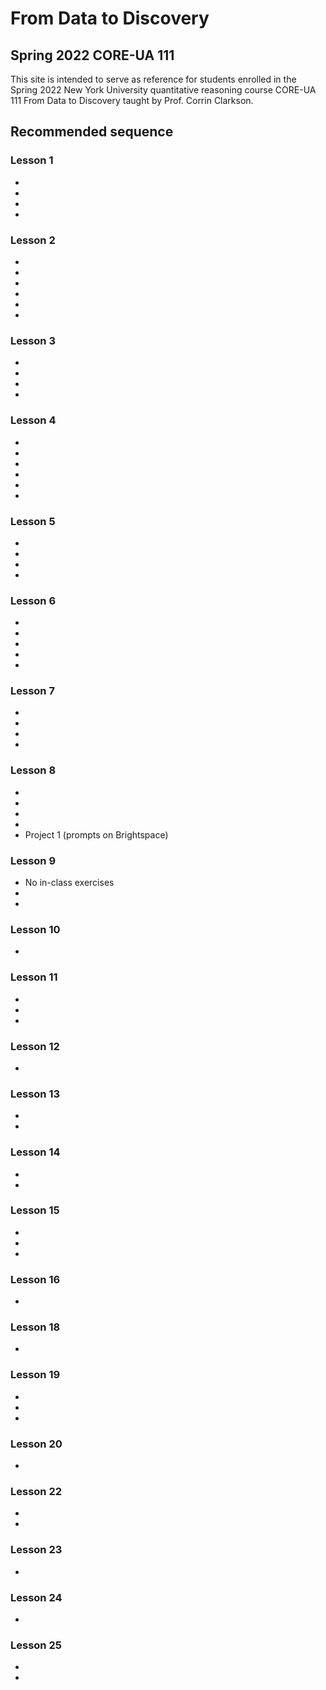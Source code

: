 # From Data to Discovery 
## Spring 2022 CORE-UA 111

This site is intended to serve as reference for students enrolled in the Spring 2022 New York University quantitative reasoning course CORE-UA 111 From Data to Discovery taught by Prof. Corrin Clarkson.





## Recommended sequence


### Lesson 1
- [](r_basics)
- [](r_basics:arithmetic)
- [](in-class_exercises:lesson01)
- [](homework00)


### Lesson 2
- [](base_r:variables)
- [](base_r:data_types) 
- [](base_r:vectors) 
- [](vectors_computing)
- [](in-class_exercises:lesson02)
- [](homework01)


### Lesson 3
- [](r_basics:numerical_vectors:functions)
- [](loading)
- [](frames)
- [](in-class_exercises:lesson03)


### Lesson 4
- [](dplyr)
- [](arrange)
- [](piping)
- [](in-class_exercises:lesson04)
- [](lab01)
- [](homework02)


### Lesson 5
- [](loading:from_file)
- [](select)
- [](filter)
- [](in-class_exercises:lesson05)


### Lesson 6
- [](summarize)
- [](ggplot:bar_charts)
- [](in-class_exercises:lesson06)
- [](lab02)
- [](homework03)


### Lesson 7
- [](pretty_plots:labels)
- [](pretty_plots:themes)
- [](ggplot:scatter_plots)
- [](in-class_exercises:lesson07)


### Lesson 8
- [](ggplot:histograms)
- [](pretty_plots:colors)
- [](in-class_exercises:lesson08)
- [](lab03)
- Project 1 (prompts on Brightspace)


### Lesson 9
- No in-class exercises
- [](lab04)
- [](homework04)


### Lesson 10
- [](lesson10)


### Lesson 11
- [](lesson11)
- [](lab05)
- [](homework05)


### Lesson 12
- [](lesson12)


### Lesson 13
- [](lesson13)
- [](lab06)


### Lesson 14
- [](classifier)
- [](lesson14)


### Lesson 15
- [](lesson15)
- [](lab07)
- [](homework06)


### Lesson 16
- [](lesson16)


### Lesson 18
- [](lesson18)


### Lesson 19
- [](lesson19)
- [](lab09)
- [](homework07)


### Lesson 20
- [](lab10)


### Lesson 22
- [](lesson22)
- [](lab11)


### Lesson 23
- [](homework08)


### Lesson 24
- [](lab12)


### Lesson 25
- [](pvalue)
- [](lesson25)
